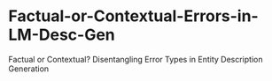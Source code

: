 # Factual-or-Contextual-Errors-in-LM-Desc-Gen
Factual or Contextual? Disentangling Error Types in Entity Description Generation
